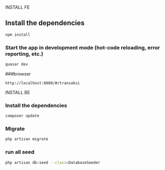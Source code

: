 INSTALL FE 

## Install the dependencies
```bash
npm install
```

### Start the app in development mode (hot-code reloading, error reporting, etc.)
```bash
quasar dev
``` 
###browser
``` 
http://localhost:8080/#/transaksi
``` 


INSTALL BE
### Install the dependencies
```bash
composer update
```
### Migrate
```bash
php artisan migrate
```

### run all seed
```bash
php artisan db:seed --class=DatabaseSeeder
```




